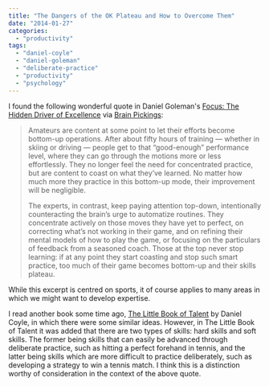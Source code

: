 ```yaml
---
title: "The Dangers of the OK Plateau and How to Overcome Them"
date: "2014-01-27"
categories: 
  - "productivity"
tags: 
  - "daniel-coyle"
  - "daniel-goleman"
  - "deliberate-practice"
  - "productivity"
  - "psychology"
---
```


I found the following wonderful quote in Daniel Goleman's [Focus: The Hidden Driver of Excellence](http://www.amazon.com/Focus-The-Hidden-Driver-Excellence/dp/0062114867) via [Brain Pickings](http://www.brainpickings.org/index.php/2014/01/22/daniel-goleman-focus-10000-hours-myth):

> Amateurs are content at some point to let their efforts become bottom-up operations. After about fifty hours of training — whether in skiing or driving — people get to that “good-enough” performance level, where they can go through the motions more or less effortlessly. They no longer feel the need for concentrated practice, but are content to coast on what they’ve learned. No matter how much more they practice in this bottom-up mode, their improvement will be negligible.
> 
> The experts, in contrast, keep paying attention top-down, intentionally counteracting the brain’s urge to automatize routines. They concentrate actively on those moves they have yet to perfect, on correcting what’s not working in their game, and on refining their mental models of how to play the game, or focusing on the particulars of feedback from a seasoned coach. Those at the top never stop learning: if at any point they start coasting and stop such smart practice, too much of their game becomes bottom-up and their skills plateau.

While this excerpt is centred on sports, it of course applies to many areas in which we might want to develop expertise.

I read another book some time ago, [The Little Book of Talent](http://www.amazon.com/The-Little-Book-Talent-Improving/dp/034553025X) by Daniel Coyle, in which there were some similar ideas. However, in The Little Book of Talent it was added that there are two types of skills: hard skills and soft skills. The former being skills that can easily be advanced through deliberate practice, such as hitting a perfect forehand in tennis, and the latter being skills which are more difficult to practice deliberately, such as developing a strategy to win a tennis match. I think this is a distinction worthy of consideration in the context of the above quote.
